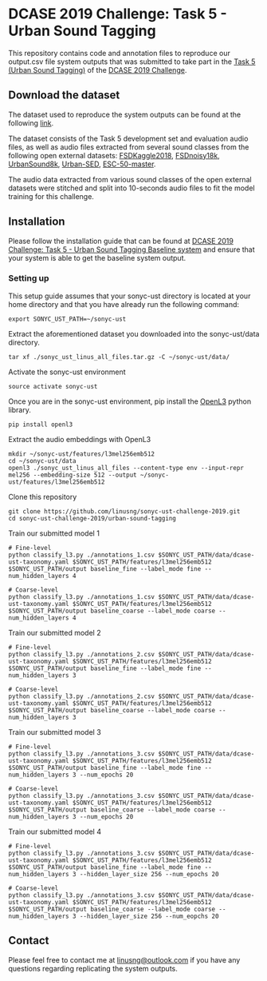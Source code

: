 # DCASE 2019 Challenge: Task 5 - Urban Sound Tagging

This repository contains code and annotation files to reproduce our output.csv file system outputs that was submitted to take part in the [Task 5 (Urban Sound Tagging)](http://dcase.community/challenge2019/task-urban-sound-tagging) of the [DCASE 2019 Challenge](http://dcase.community/challenge2019).

## Download the dataset
The dataset used to reproduce the system outputs can be found at the following [link](https://drive.google.com/file/d/1_FnfVw8AxwcKXHh1-rvvdloF9tfioY3U/view?usp=sharing).

The dataset consists of the Task 5 development set and evaluation audio files, as well as audio files extracted from several sound classes from the following open external datasets: [FSDKaggle2018](https://zenodo.org/record/2552860#.XP4vMKMRXOS), [FSDnoisy18k](https://zenodo.org/record/2529934#.XP4vTKMRXOS), [UrbanSound8k](https://urbansounddataset.weebly.com/urbansound8k.html), [Urban-SED](http://urbansed.weebly.com/), [ESC-50-master](https://dataverse.harvard.edu/dataset.xhtml?persistentId=doi:10.7910/DVN/YDEPUT).


The audio data extracted from various sound classes of the open external datasets were stitched and split into 10-seconds audio files to fit the model training for this challenge.

## Installation
Please follow the installation guide that can be found at [DCASE 2019 Challenge: Task 5 - Urban Sound Tagging Baseline system](https://github.com/sonyc-project/urban-sound-tagging-baseline) and ensure that your system is able to get the baseline system output.

### Setting up
This setup guide assumes that your sonyc-ust directory is located at your home directory and that you have already run the following command:
```shell
export SONYC_UST_PATH=~/sonyc-ust
```

Extract the aforementioned dataset you downloaded into the sonyc-ust/data directory.
```shell
tar xf ./sonyc_ust_linus_all_files.tar.gz -C ~/sonyc-ust/data/
```

Activate the sonyc-ust environment
```shell
source activate sonyc-ust
```

Once you are in the sonyc-ust environment, pip install the [OpenL3](https://pypi.org/project/openl3/) python library.
```shell
pip install openl3
```

Extract the audio embeddings with OpenL3
```shell
mkdir ~/sonyc-ust/features/l3mel256emb512
cd ~/sonyc-ust/data
openl3 ./sonyc_ust_linus_all_files --content-type env --input-repr mel256 --embedding-size 512 --output ~/sonyc-ust/features/l3mel256emb512
```

Clone this repository
```shell
git clone https://github.com/linusng/sonyc-ust-challenge-2019.git
cd sonyc-ust-challenge-2019/urban-sound-tagging
```

Train our submitted model 1
```shell
# Fine-level
python classify_l3.py ./annotations_1.csv $SONYC_UST_PATH/data/dcase-ust-taxonomy.yaml $SONYC_UST_PATH/features/l3mel256emb512 $SONYC_UST_PATH/output baseline_fine --label_mode fine --num_hidden_layers 4

# Coarse-level
python classify_l3.py ./annotations_1.csv $SONYC_UST_PATH/data/dcase-ust-taxonomy.yaml $SONYC_UST_PATH/features/l3mel256emb512 $SONYC_UST_PATH/output baseline_coarse --label_mode coarse --num_hidden_layers 4
```

Train our submitted model 2
```shell
# Fine-level
python classify_l3.py ./annotations_2.csv $SONYC_UST_PATH/data/dcase-ust-taxonomy.yaml $SONYC_UST_PATH/features/l3mel256emb512 $SONYC_UST_PATH/output baseline_fine --label_mode fine --num_hidden_layers 3

# Coarse-level
python classify_l3.py ./annotations_2.csv $SONYC_UST_PATH/data/dcase-ust-taxonomy.yaml $SONYC_UST_PATH/features/l3mel256emb512 $SONYC_UST_PATH/output baseline_coarse --label_mode coarse --num_hidden_layers 3

```

Train our submitted model 3
```shell
# Fine-level
python classify_l3.py ./annotations_3.csv $SONYC_UST_PATH/data/dcase-ust-taxonomy.yaml $SONYC_UST_PATH/features/l3mel256emb512 $SONYC_UST_PATH/output baseline_fine --label_mode fine --num_hidden_layers 3 --num_epochs 20

# Coarse-level
python classify_l3.py ./annotations_3.csv $SONYC_UST_PATH/data/dcase-ust-taxonomy.yaml $SONYC_UST_PATH/features/l3mel256emb512 $SONYC_UST_PATH/output baseline_coarse --label_mode coarse --num_hidden_layers 3 --num_epochs 20
```

Train our submitted model 4
```shell
# Fine-level
python classify_l3.py ./annotations_3.csv $SONYC_UST_PATH/data/dcase-ust-taxonomy.yaml $SONYC_UST_PATH/features/l3mel256emb512 $SONYC_UST_PATH/output baseline_fine --label_mode fine --num_hidden_layers 3 --hidden_layer_size 256 --num_epochs 20

# Coarse-level
python classify_l3.py ./annotations_3.csv $SONYC_UST_PATH/data/dcase-ust-taxonomy.yaml $SONYC_UST_PATH/features/l3mel256emb512 $SONYC_UST_PATH/output baseline_coarse --label_mode coarse --num_hidden_layers 3 --hidden_layer_size 256 --num_eopchs 20
```

## Contact
Please feel free to contact me at linusng@outlook.com if you have any questions regarding replicating the system outputs.
